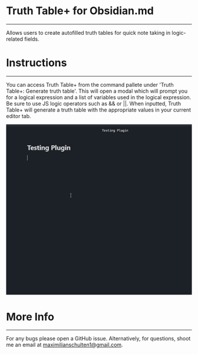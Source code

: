 # Truth Table+ for Obsidian.md
---
Allows users to create autofilled truth tables for quick note taking in logic-related fields.

# Instructions 
---
You can access Truth Table+ from the command pallete under 'Truth Table+: Generate truth table'. This will open a modal which will prompt you for a logical expression and a list of variables used in the logical expression. Be sure to use JS logic operators such as && or ||. When inputted, Truth Table+ will generate a truth table with the appropriate values in your current editor tab. 

![Example Gif](example.gif)

# More Info
--- 
For any bugs please open a GitHub issue. Alternatively, for questions, shoot me an email at [maximilianschulten1\@gmail.com](mailto:maximilianschulten1@gmail.com).
